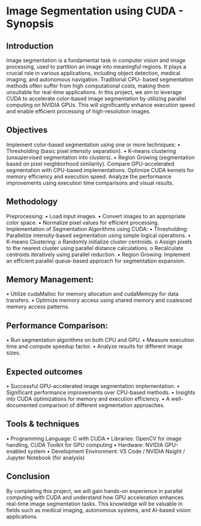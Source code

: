 # Image Segmentation using CUDA - Synopsis
## Introduction
Image segmentation is a fundamental task in computer vision and image processing, used
to partition an image into meaningful regions. It plays a crucial role in various applications,
including object detection, medical imaging, and autonomous navigation. Traditional CPU-
based segmentation methods often suffer from high computational costs, making them
unsuitable for real-time applications.
In this project, we aim to leverage CUDA to accelerate color-based image segmentation by
utilizing parallel computing on NVIDIA GPUs. This will significantly enhance execution
speed and enable efficient processing of high-resolution images.
## Objectives
Implement color-based segmentation using one or more techniques:
• Thresholding (basic pixel intensity separation).
• K-means clustering (unsupervised segmentation into clusters).
• Region Growing (segmentation based on pixel neighborhood similarity).
Compare GPU-accelerated segmentation with CPU-based implementations.
Optimize CUDA kernels for memory efficiency and execution speed.
Analyze the performance improvements using execution time comparisons and visual
results.
## Methodology
Preprocessing:
• Load input images.
• Convert images to an appropriate color space.
• Normalize pixel values for efficient processing.
Implementation of Segmentation Algorithms using CUDA:
• Thresholding: Parallelize intensity-based segmentation using simple logical
operations.
• K-means Clustering:
o Randomly initialize cluster centroids.
o Assign pixels to the nearest cluster using parallel distance calculations.
o Recalculate centroids iteratively using parallel reduction.
• Region Growing: Implement an efficient parallel queue-based approach for
segmentation expansion.
## Memory Management:
• Utilize cudaMalloc for memory allocation and cudaMemcpy for data transfers.
• Optimize memory access using shared memory and coalesced memory access
patterns.
## Performance Comparison:
• Run segmentation algorithms on both CPU and GPU.
• Measure execution time and compute speedup factor.
• Analyze results for different image sizes.
## Expected outcomes
• Successful GPU-accelerated image segmentation implementation.
• Significant performance improvements over CPU-based methods.
• Insights into CUDA optimizations for memory and execution efficiency.
• A well-documented comparison of different segmentation approaches.
## Tools & techniques
• Programming Language: C with CUDA
• Libraries: OpenCV for image handling, CUDA Toolkit for GPU computing
• Hardware: NVIDIA GPU-enabled system
• Development Environment: VS Code / NVIDIA Nsight / Jupyter Notebook (for
analysis)
## Conclusion
By completing this project, we will gain hands-on experience in parallel computing with
CUDA and understand how GPU acceleration enhances real-time image segmentation
tasks. This knowledge will be valuable in fields such as medical imaging, autonomous
systems, and AI-based vision applications.
